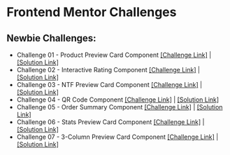 # Frontend Mentor Challenges

## Newbie Challenges:

- Challenge 01 - Product Preview Card Component [[Challenge Link]](https://www.frontendmentor.io/challenges/product-preview-card-component-GO7UmttRfa) | [[Solution Link]](https://stupendous-druid-e7ed0e.netlify.app/)
- Challenge 02 - Interactive Rating Component [[Challenge Link]](https://www.frontendmentor.io/challenges/interactive-rating-component-koxpeBUmI) | [[Solution Link]](https://62be00bbec3a3f0ccbcaa73f--superlative-maamoul-8e638b.netlify.app/)
- Challenge 03 - NTF Preview Card Component [[Challenge Link]](https://www.frontendmentor.io/challenges/nft-preview-card-component-SbdUL_w0U) | [[Solution Link]](https://62bf6b77a2d4273badd7e388--majestic-selkie-b08836.netlify.app/)
- Challenge 04 - QR Code Component [[Challenge Link]](https://www.frontendmentor.io/challenges/qr-code-component-iux_sIO_H/) | [[Solution Link]](https://gorgeous-pavlova-f309cd.netlify.app/)
- Challenge 05 - Order Summary Component [[Challenge Link]](https://www.frontendmentor.io/challenges/order-summary-component-QlPmajDUj) | [[Solution Link]](https://62bfe2232a7fa3055d07dfae--snazzy-cupcake-b129cf.netlify.app/)
- Challenge 06 - Stats Preview Card Component [[Challenge Link]](https://www.frontendmentor.io/challenges/stats-preview-card-component-8JqbgoU62) | [[Solution Link]](https://62c0b68216537f0bc5af1120--luxury-macaron-51d752.netlify.app/)
- Challenge 07 - 3-Column Preview Card Component [[Challenge Link]](https://www.frontendmentor.io/challenges/3column-preview-card-component-pH92eAR2-) | [[Solution Link]](https://github.com/developer-barcelos/Frontend-Mentor/tree/main/Challenge%2007)
